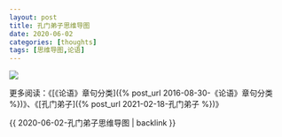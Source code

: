 ```yaml
---
layout: post
title: 孔门弟子思维导图
date: 2020-06-02
categories: [thoughts]
tags: [思维导图,论语]
---
```


![](/figures/p73117018.jpg)

更多阅读：《[《论语》章句分类]({% post_url 2016-08-30-《论语》章句分类 %})》、《[孔门弟子]({% post_url 2021-02-18-孔门弟子 %})》

{{ 2020-06-02-孔门弟子思维导图 | backlink }}
